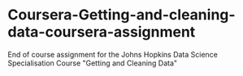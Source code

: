 # Coursera-Getting-and-cleaning-data-coursera-assignment
End of course assignment for the Johns Hopkins Data Science Specialisation Course "Getting and Cleaning Data"
